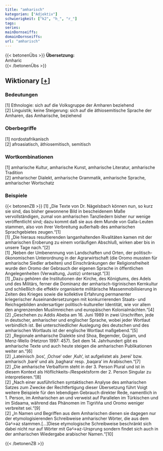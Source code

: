 ```yaml
---
title: "amharisch"
kategorien: ["Adjektiv"]
schwierigkeit: ["k2", "h_", "r_"]
tags:
series:
mainDornseiffs:
domainDornseiffs:
url: "amharisch"
---
```


{{< betonenÜbs >}}
**Übersetzung:**  
Amharic  
{{< /betonenÜbs >}}

## Wiktionary [[+](https://de.wiktionary.org/wiki/amharisch)]

### Bedeutungen
[1] Ethnologie: sich auf die Volksgruppe der Amharen beziehend  
[2] Linguistik; keine Steigerung: sich auf die äthiosemitische Sprache der Amharen, das Amharische, beziehend  

### Oberbegriffe
[1] nordostafrikanisch  
[2] afroasiatisch, äthiosemitisch, semitisch  

### Wortkombinationen
[1] amharische Kultur, amharische Kunst, amharische Literatur, amharische Tradition  
[2] amharischer Dialekt, amharische Grammatik, amharische Sprache, amharischer Wortschatz  

### Beispiele
{{< betonenZB >}}
[1] „Die Texte von Dr. Nägelsbach können nun, so kurz sie sind, das bisher gewonnene Bild in bescheidenem Maße vervollständigen, zumal von amharischen Tanzliedern bisher nur wenige veröffentlicht sind; dazu kommt daß sie aus dem Munde von Galla-Leuten stammen, also von ihrer Verbreitung außerhalb des amharischen Sprachgebietes zeugen.“[1]  
[1] „Die hieraus resultierenden langanhaltenden Rivalitäten kamen mit der amharischen Eroberung zu einem vorläufigen Abschluß, wirken aber bis in unsere Tage nach.“[2]  
[1] „Neben der Umbenennung von Landschaften und Orten, der politisch-ökonomischen Unterordnung in der Agrarwirtschaft (die Oromo mussten für amharische Siedler arbeiten) und Einschränkungen der Religionsfreiheit wurde den Oromo der Gebrauch der eigenen Sprache in öffentlichen Angelegenheiten (Verwaltung, Justiz) untersagt.“[3]  
[1] „Dazu gehören die Institutionen der Kirche, des Königtums, des Adels und des Militärs, ferner die Dominanz der amharisch-tigrinischen Kernkultur und schließlich die effektiv organisierte militärische Massenmobilisierung in Zeiten des Krieges sowie die kollektive Erfahrung permanenter kriegerischer Auseinandersetzungen mit konkurrierenden Staats- und Reichsgebilden andersartiger politisch-kultureller Identität, wie vor allem den angrenzenden Muslimreichen und europäischen Kolonialmächten.“[4]  
[2] „Geschehen zu Addis Abeba am 16. Juni 1989 in zwei Urschriften, jede in deutscher, amharischer und englischer Sprache, wobei jeder Wortlaut verbindlich ist. Bei unterschiedlicher Auslegung des deutschen und des amharischen Wortlauts ist der englische Wortlaut maßgebend.“[5]  
[2] „Regionale amharische Dialekte sind Shoa, Begemder, Gojjam, und Menz-Wello (Hetzron 1997: 457). Seit dem 14. Jahrhundert gibt es amharische Texte und auch heute steigen die amharischen Publikationen weiter an.“[6]  
[2] „Lateinisch ‚bos‘, ‚Ochse‘ oder ‚Kuh‘, ist aufgelistet als ‚berei‘ bzw. amharisch ‚barē‘ und als ‚baghara‘ resp. ‚baqara‘ im Arabischen.“[7]  
[2] „Die amharische Verbalform steht in der 3. Person Plural und ist in diesem Kontext als Höflichkeits-/Respektsform der 2. Person Singular zu interpretieren.“[8]  
[2] „Nach einer ausführlichen syntaktischen Analyse des amharischen Satzes zum Zwecke der Rechtfertigung dieser Übersetzung führt Voigt weitere Beispiele für den lebendigen Gebrauch direkter Rede, namentlich in 1. Person, im Amharischen an und verweist auf Parallelen im Türkischen und im Sidaama, während das Phänomen im Tigriñña und Oromo weniger verbreitet sei.“[9]  
[2] „In Namen und Begriffen aus dem Amharischen dienen sie dagegen nur der etymologisierenden Schreibweise amharischer Wörter, die aus dem Gə↪əz stammen.[…]Diese etymologische Schreibweise beschränkt sich dabei nicht nur auf Wörter mit Gə↪əz-Ursprung sondern findet sich auch in der amharischen Wiedergabe arabischer Namen.“[10]  

{{< /betonenZB >}}

